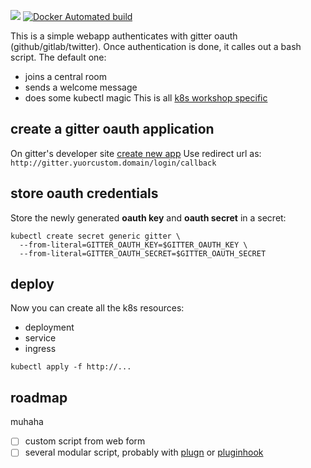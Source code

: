 [![](https://images.microbadger.com/badges/image/lalyos/gitter-scripter.svg)](https://microbadger.com/images/lalyos/gitter-scripter "Get your own image badge on microbadger.com")
[![Docker Automated build](https://img.shields.io/docker/automated/lalyos/gitter-scripter.svg)](https://hub.docker.com/r/lalyos/gitter-scripter)

This is a simple webapp authenticates with gitter oauth (github/gitlab/twitter).
Once authentication is done, it calles out a bash script. The default one:
- joins a central room
- sends a welcome message
- does some kubectl magic
This is all [k8s workshop specific](https://github.com/lalyos/k8s-workshop)

## create a gitter oauth application

On gitter's developer site [create new app](https://developer.gitter.im/apps/new)
Use redirect url as: `http://gitter.yuorcustom.domain/login/callback`

## store oauth credentials

Store the newly generated **oauth key** and **oauth secret** in a secret:
```
kubectl create secret generic gitter \
  --from-literal=GITTER_OAUTH_KEY=$GITTER_OAUTH_KEY \
  --from-literal=GITTER_OAUTH_SECRET=$GITTER_OAUTH_SECRET
```

## deploy

Now you can create all the k8s resources:
- deployment
- service
- ingress

```
kubectl apply -f http://...
```

## roadmap

muhaha

- [ ] custom script from web form
- [ ] several modular script, probably with [plugn](https://github.com/dokku/plugn) or [pluginhook](https://github.com/progrium/pluginhook)